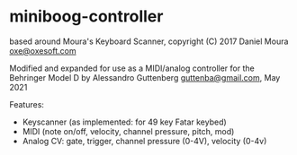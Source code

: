 # miniboog-controller

based around Moura's Keyboard Scanner, copyright (C) 2017 Daniel Moura <oxe@oxesoft.com>

Modified and expanded for use as a MIDI/analog controller for the Behringer Model D by Alessandro Guttenberg <guttenba@gmail.com>, May 2021
  
  Features:
  - Keyscanner (as implemented: for 49 key Fatar keybed)
  - MIDI (note on/off, velocity, channel pressure, pitch, mod)
  - Analog CV: gate, trigger, channel pressure (0-4V), velocity (0-4v)
